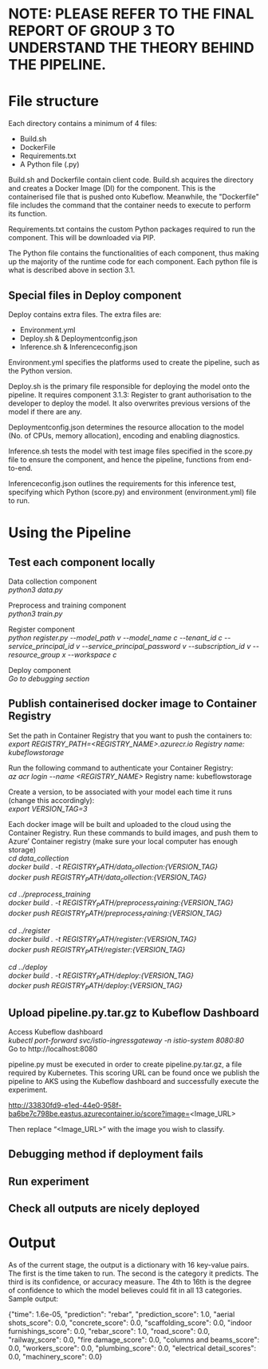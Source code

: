 # NOTE: PLEASE REFER TO THE FINAL REPORT OF GROUP 3 TO UNDERSTAND THE THEORY BEHIND THE PIPELINE.

# **File structure**
Each directory contains a minimum of 4 files: 
- Build.sh
- DockerFile
- Requirements.txt
- A Python file (.py)

Build.sh and Dockerfile contain client code. Build.sh acquires the directory and creates a Docker Image (DI) for the component. This is the containerised file that is pushed onto Kubeflow. Meanwhile, the "Dockerfile" file includes the command that the container needs to execute to perform its function. 

Requirements.txt contains the custom Python packages required to run the component. This will be downloaded via PIP.

The Python file contains the functionalities of each component, thus making up the majority of the runtime code for each component. Each python file is what is described above in section 3.1.

## Special files in Deploy component
Deploy contains extra files. The extra files are:
- Environment.yml
- Deploy.sh & Deploymentconfig.json 
- Inference.sh & Inferenceconfig.json 

Environment.yml specifies the platforms used to create the pipeline, such as the Python version.

Deploy.sh is the primary file responsible for deploying the model onto the pipeline. It requires component 3.1.3: Register to grant authorisation to the developer to deploy the model. It also overwrites previous versions of the model if there are any.

Deploymentconfig.json determines the resource allocation to the model (No. of CPUs, memory allocation), encoding and enabling diagnostics.

Inference.sh tests the model with test image files specified in the score.py file to ensure the component, and hence the pipeline, functions from end-to-end.

Inferenceconfig.json outlines the requirements for this inference test, specifying which Python (score.py) and environment (environment.yml) file to run.


# **Using the Pipeline**

## **Test each component locally**

Data collection component <br />
*python3 data.py*

Preprocess and training component  <br />
*python3 train.py*

Register component  <br />
*python register.py --model_path v --model_name c --tenant_id c --service_principal_id v --service_principal_password v --subscription_id v --resource_group x --workspace c*

Deploy component  <br />
*Go to debugging section*


## **Publish containerised docker image to Container Registry**

Set the path in Container Registry that you want to push the containers to:  <br />
*export REGISTRY_PATH=<REGISTRY_NAME>.azurecr.io
Registry name: kubeflowstorage*

Run the following command to authenticate your Container Registry:  <br />
*az acr login --name <REGISTRY_NAME>*
Registry name: kubeflowstorage

Create a version, to be associated with your model each time it runs (change this accordingly):  <br />
*export VERSION_TAG=3*

Each docker image will be built and uploaded to the cloud using the Container Registry.
Run these commands to build images, and push them to Azure’ Container registry (make sure your local computer has enough storage)  <br />
*cd data_collection  <br />
docker build . -t ${REGISTRY_PATH}/data_collection:${VERSION_TAG}  <br />
docker push ${REGISTRY_PATH}/data_collection:${VERSION_TAG}*

*cd ../preprocess_training  <br />
docker build . -t ${REGISTRY_PATH}/preprocess_training:${VERSION_TAG}  <br />
docker push ${REGISTRY_PATH}/preprocess_training:${VERSION_TAG}*

*cd ../register  <br />
docker build . -t ${REGISTRY_PATH}/register:${VERSION_TAG}  <br />
docker push ${REGISTRY_PATH}/register:${VERSION_TAG}*

*cd ../deploy  <br /> 
docker build . -t ${REGISTRY_PATH}/deploy:${VERSION_TAG} <br />
docker push ${REGISTRY_PATH}/deploy:${VERSION_TAG}*

## **Upload pipeline.py.tar.gz to Kubeflow Dashboard**

Access Kubeflow dashboard  <br />
*kubectl port-forward svc/istio-ingressgateway -n istio-system 8080:80*  <br />
Go to http://localhost:8080 

pipeline.py must be executed in order to create pipeline.py.tar.gz, a file required by Kubernetes. This scoring URL can be found once we publish the pipeline to AKS using the Kubeflow dashboard and successfully execute the experiment.

http://33830fd9-e1ed-44e0-958f-ba6be7c798be.eastus.azurecontainer.io/score?image=<Image_URL> 

Then replace “<Image_URL>” with the image you wish to classify.

## **Debugging method if deployment fails**


## **Run experiment**

Check all outputs are nicely deployed
- 

# **Output**
As of the current stage, the output is a dictionary with 16 key-value pairs. The first is the time taken to run. The second is the category it predicts. The third is its confidence, or accuracy measure. The 4th to 16th is the degree of confidence to which the model believes could fit in all 13 categories. Sample output:
  
{"time": 1.6e-05, "prediction": "rebar", "prediction_score": 1.0, "aerial shots_score": 0.0, "concrete_score": 0.0, "scaffolding_score": 0.0, "indoor furnishings_score": 0.0, "rebar_score": 1.0, "road_score": 0.0, "railway_score": 0.0, "fire damage_score": 0.0, "columns and beams_score": 0.0, "workers_score": 0.0, "plumbing_score": 0.0, "electrical detail_scores": 0.0, "machinery_score": 0.0}
